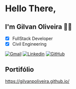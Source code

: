 # Hello There, 
## I'm Gilvan Oliveira 🙋‍♂️ 

<!-- Exibir Linguagens mais utilizadas -->
<!--<img align="right" src="https://github-readme-stats.vercel.app/api/top-langs/?username=GilvanPOliveira&layout=compact&langs_count=10&theme=dark"/>-->

- [x] FullStack Developer
- [x] Civil Engineering 

<!-- Social -->
[![Gmail](https://img.shields.io/badge/Gmail-D14836?style=for-the-badge&logo=gmail&logoColor=white)](mailto:gilvanpoliveira06@gmail.com)
[![Linkedin](https://img.shields.io/badge/LinkedIn-0077B5?style=for-the-badge&logo=linkedin&logoColor=white)](https://www.linkedin.com/in/gilvanpoliveira/)
[![GitHub](https://img.shields.io/badge/GitHub-000000?style=for-the-badge&logo=github&logoColor=white)](https://gilvanpoliveira.github.io/)

## Portifólio 
https://gilvanpoliveira.github.io/
